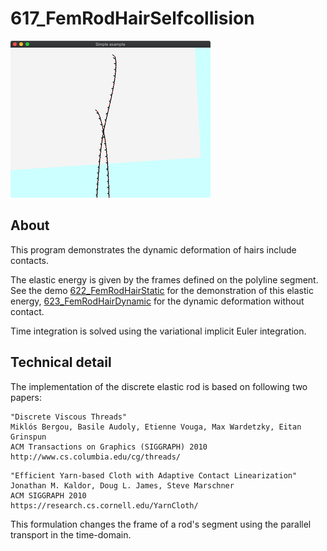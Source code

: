 # 617_FemRodHairSelfcollision
![](thumbnail.png)

## About

This program demonstrates the dynamic deformation of hairs include contacts.

The elastic energy is given by the frames defined on the polyline segment.
See the demo [622_FemRodHairStatic](../622_FemRodHairStatic/readme.md) for the demonstration of this elastic energy, [623_FemRodHairDynamic](../623_FemRodHairDynamic/readme.md) for the dynamic deformation without contact.


Time integration is solved using the variational implicit Euler integration.




## Technical detail
The implementation of the discrete elastic rod is based on following two papers:

```
"Discrete Viscous Threads"
Miklós Bergou, Basile Audoly, Etienne Vouga, Max Wardetzky, Eitan Grinspun
ACM Transactions on Graphics (SIGGRAPH) 2010
http://www.cs.columbia.edu/cg/threads/
```

```
"Efficient Yarn-based Cloth with Adaptive Contact Linearization"
Jonathan M. Kaldor, Doug L. James, Steve Marschner
ACM SIGGRAPH 2010
https://research.cs.cornell.edu/YarnCloth/
```

This formulation changes the frame of a rod's segment using the parallel transport in the time-domain.

